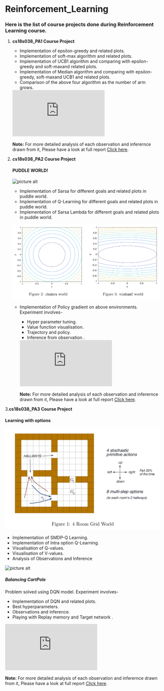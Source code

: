 # Reinforcement_Learning
### Here is the list of course projects done during Reinforcement Learning course. ###
1. <b>cs18s038_PA1 Course Project</b>
    * Implementation of epsilon-greedy and related plots.
    * Implementation of soft-max algorithm and related plots.
    * Implementation of UCB1 algorithm and comparing with epsilon-greedy and soft-maxand related plots.
    * Implementation  of  Median  algorithm  and  comparing  with epsilon-greedy,  soft-maxand UCB1 and related plots.
    * Comparison of the above four algorithm as the number of arm grows.
     <object data="https://github.com/rajanskumarsoni/Reinforcement_Learning/blob/master/cs18s038_PA1/RL_Assignment_1_report.pdf" width="700px" height="700px">
    <embed src="https://github.com/rajanskumarsoni/Reinforcement_Learning/blob/master/cs18s038_PA1/RL_Assignment_1_report.pdf">
   <p><b>Note:</b> For more detailed analysis of each observation and inferernce drawn from it, Please have a look at full report  <a href="https://github.com/rajanskumarsoni/Reinforcement_Learning/blob/master/cs18s038_PA1/RL_Assignment_1_report.pdf">Click here</a>.</p>
    </embed>
   </object>
2. <b>cs18s038_PA2 Course Project</b>
    #### PUDDLE WORLD! ####
    
    
    ![picture alt](https://encrypted-tbn0.gstatic.com/images?q=tbn%3AANd9GcS2CqTEfqQK69yCxDokmQvbhvpemkY7yfAhOA&usqp=CAU "Title is optional")
    
    * Implementation of Sarsa for different goals and related plots in puddle world.
    * Implementation of Q-Learning for different goals and related plots in puddle world.
    * Implementation of Sarsa Lambda for different goals and related plots in puddle world.
    
    
    ![picture alt](https://github.com/rajanskumarsoni/Reinforcement_Learning/blob/master/extras/Screenshot%20from%202020-09-01%2022-08-18.png "Title is optional")
    
    * Implementation of Policy gradient on above environments.
      Experiment involves-
      *  Hyper parameter tuning.
      *  Value function visualisation.
      *  Trajectory and policy.
      *  Inference from observation .
    
      <object data="https://github.com/rajanskumarsoni/Reinforcement_Learning/blob/master/cs18s038_PA2/RL_Assignment_2.pdf" width="700px" height="700px">
    <embed src="https://github.com/rajanskumarsoni/Reinforcement_Learning/blob/master/cs18s038_PA2/RL_Assignment_2.pdf">
   <p><b>Note:</b> For more detailed analysis of each observation and inferernce drawn from it, Please have a look at full report  <a href="https://github.com/rajanskumarsoni/Reinforcement_Learning/blob/master/cs18s038_PA2/RL_Assignment_2.pdf">Click here</a>.</p>
    </embed>
   </object>

   
   
   
3.<b>cs18s038_PA3 Course Project</b>
   #### Learning with options
   
   ![picture alt](https://github.com/rajanskumarsoni/Reinforcement_Learning/blob/master/extras/Screenshot%20from%202020-09-01%2023-46-35.png "Title is optional")
   
   * Implementation of SMDP-Q Learning.
   * Implementation of Intra option Q-Learning.
   * Visualisation of Q-values.
   * Visualisation of V-values.
   * Analysis of Observations and Inference
   
   ![picture alt](https://thumbs.gfycat.com/GreedyJampackedBlackfish-size_restricted.gif "Title is optional")
    
   ##### Balancing CartPole
   Problem solved using DQN model.
   Experiment involves-
   *  Implementation of DQN and related plots.
   *  Best hyperparameters.
   *  Observations and inference.
   *  Playing with Replay memory and Target network  .
   
   <object data="https://github.com/rajanskumarsoni/Reinforcement_Learning/blob/master/cs18s038_PA3/RL_Assignment_3.pdf" width="700px" height="700px">
    <embed src="https://github.com/rajanskumarsoni/Reinforcement_Learning/blob/master/cs18s038_PA3/RL_Assignment_3.pdf">
   <p><b>Note:</b> For more detailed analysis of each observation and inferernce drawn from it, Please have a look at full report  <a href="https://github.com/rajanskumarsoni/Reinforcement_Learning/blob/master/cs18s038_PA3/RL_Assignment_3.pdf">Click here</a>.</p>
    </embed>
   </object>
    
    
    
    
